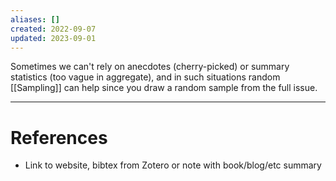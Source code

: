 ```yaml
---
aliases: []
created: 2022-09-07
updated: 2023-09-01
---
```

Sometimes we can't rely on anecdotes (cherry-picked) or summary statistics (too vague in aggregate), and in such situations random [[Sampling]] can help since you draw a random sample from the full issue.

---
# References
* Link to website, bibtex from Zotero or note with book/blog/etc summary